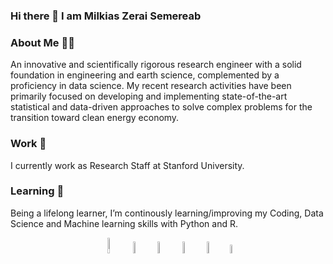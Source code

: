 ### Hi there 👋 I am Milkias Zerai Semereab

<!--
**milkiaszerai/milkiaszerai** is a ✨ _special_ ✨ repository because its `README.md` (this file) appears on your GitHub profile.

Here are some ideas to get you started:

- 🔭 I’m currently working on ...
- 🌱 I’m currently learning ...
- 👯 I’m looking to collaborate on ...
- 🤔 I’m looking for help with ...
- 💬 Ask me about ...
- 📫 How to reach me: ...
- 😄 Pronouns: ...
- ⚡ Fun fact: ...
-->
### About Me 👨‍💼 
An innovative and scientifically rigorous research engineer with a solid foundation in engineering and earth science, complemented by a proficiency in data science. My recent research activities have been primarily focused on developing and implementing state-of-the-art statistical and data-driven approaches to solve complex problems for the transition toward clean energy economy. 

### Work 🔭
I currently work as Research Staff at Stanford University. 

### Learning 🌱 
Being a lifelong learner, I’m continously learning/improving my Coding, Data Science and Machine learning skills with Python and R. 

<p align="center">
  <a href="https://profiles.stanford.edu/milkias-semereab"><img width="8%" src="https://identity.stanford.edu/wp-content/uploads/sites/3/2020/07/block-s-right.png" alt="University website"/></a>
  <a href="https://www.linkedin.com/in/milkias-z-semereab-904542194/"><img width="7%" src="https://img.icons8.com/color/96/000000/linkedin.png" alt="linkedin"/></a>
  <a href="https://app.datacamp.com/profile/milkiaszerai"><img width="7%" src="https://play-lh.googleusercontent.com/zIO-uuTBjFigUIswv_h9S0-wVIkno_obwannvzr7NrXbh_MXL_khqV7gEqBly6KXEi4" alt="DataCamp"/></a>
  <a href="https://twitter.com/milkias_zerai"><img width="7%" src="https://img.icons8.com/color/96/000000/twitter-squared.png" alt="twitter"/></a>
  <a href="https://github.com/milkiaszerai/"><img width="7%" src="https://icones.pro/wp-content/uploads/2021/06/icone-github-bleu.png" alt="github"/></a>
  <a href="https://www.researchgate.net/profile/Milkias-Z-Semereab-2"><img width="6%" src="https://upload.wikimedia.org/wikipedia/commons/thumb/5/5e/ResearchGate_icon_SVG.svg/1024px-ResearchGate_icon_SVG.svg.png" alt="ResearchGate"/></a>
  
